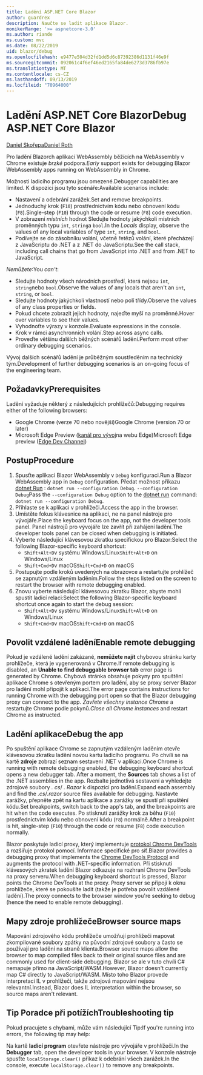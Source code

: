 ```yaml
---
title: Ladění ASP.NET Core Blazor
author: guardrex
description: Naučte se ladit aplikace Blazor.
monikerRange: '>= aspnetcore-3.0'
ms.author: riande
ms.custom: mvc
ms.date: 08/22/2019
uid: blazor/debug
ms.openlocfilehash: e9477e504d32fd1dd5d6c87392386d1131f46e9f
ms.sourcegitcommit: 092061c4f6ef46ed2165fa84de6273d3786fb97e
ms.translationtype: MT
ms.contentlocale: cs-CZ
ms.lasthandoff: 09/13/2019
ms.locfileid: "70964000"
---
```

# <a name="debug-aspnet-core-blazor"></a><span data-ttu-id="48711-103">Ladění ASP.NET Core Blazor</span><span class="sxs-lookup"><span data-stu-id="48711-103">Debug ASP.NET Core Blazor</span></span>

[<span data-ttu-id="48711-104">Daniel Skořepa</span><span class="sxs-lookup"><span data-stu-id="48711-104">Daniel Roth</span></span>](https://github.com/danroth27)

<span data-ttu-id="48711-105">Pro ladění Blazorch aplikací WebAssembly běžících na WebAssembly v Chrome existuje *brzké* podpora.</span><span class="sxs-lookup"><span data-stu-id="48711-105">*Early* support exists for debugging Blazor WebAssembly apps running on WebAssembly in Chrome.</span></span>

<span data-ttu-id="48711-106">Možnosti ladicího programu jsou omezené.</span><span class="sxs-lookup"><span data-stu-id="48711-106">Debugger capabilities are limited.</span></span> <span data-ttu-id="48711-107">K dispozici jsou tyto scénáře:</span><span class="sxs-lookup"><span data-stu-id="48711-107">Available scenarios include:</span></span>

* <span data-ttu-id="48711-108">Nastavení a odebrání zarážek.</span><span class="sxs-lookup"><span data-stu-id="48711-108">Set and remove breakpoints.</span></span>
* <span data-ttu-id="48711-109">Jednoduchý krok (`F10`) prostřednictvím kódu nebo obnovení kódu (`F8`).</span><span class="sxs-lookup"><span data-stu-id="48711-109">Single-step (`F10`) through the code or resume (`F8`) code execution.</span></span>
* <span data-ttu-id="48711-110">V zobrazení *místních* hodnot Sledujte hodnoty jakýchkoli místních proměnných typu `int`, `string`a `bool`.</span><span class="sxs-lookup"><span data-stu-id="48711-110">In the *Locals* display, observe the values of any local variables of type `int`, `string`, and `bool`.</span></span>
* <span data-ttu-id="48711-111">Podívejte se do zásobníku volání, včetně řetězů volání, které přecházejí z JavaScriptu do .NET a z .NET do JavaScriptu.</span><span class="sxs-lookup"><span data-stu-id="48711-111">See the call stack, including call chains that go from JavaScript into .NET and from .NET to JavaScript.</span></span>

<span data-ttu-id="48711-112">*Nemůžete*:</span><span class="sxs-lookup"><span data-stu-id="48711-112">You *can't*:</span></span>

* <span data-ttu-id="48711-113">Sledujte hodnoty všech národních prostředí, která nejsou `int`, `string`nebo `bool`.</span><span class="sxs-lookup"><span data-stu-id="48711-113">Observe the values of any locals that aren't an `int`, `string`, or `bool`.</span></span>
* <span data-ttu-id="48711-114">Sledujte hodnoty jakýchkoli vlastností nebo polí třídy.</span><span class="sxs-lookup"><span data-stu-id="48711-114">Observe the values of any class properties or fields.</span></span>
* <span data-ttu-id="48711-115">Pokud chcete zobrazit jejich hodnoty, najeďte myší na proměnné.</span><span class="sxs-lookup"><span data-stu-id="48711-115">Hover over variables to see their values.</span></span>
* <span data-ttu-id="48711-116">Vyhodnoťte výrazy v konzole.</span><span class="sxs-lookup"><span data-stu-id="48711-116">Evaluate expressions in the console.</span></span>
* <span data-ttu-id="48711-117">Krok v rámci asynchronních volání.</span><span class="sxs-lookup"><span data-stu-id="48711-117">Step across async calls.</span></span>
* <span data-ttu-id="48711-118">Proveďte většinu dalších běžných scénářů ladění.</span><span class="sxs-lookup"><span data-stu-id="48711-118">Perform most other ordinary debugging scenarios.</span></span>

<span data-ttu-id="48711-119">Vývoj dalších scénářů ladění je průběžným soustředěním na technický tým.</span><span class="sxs-lookup"><span data-stu-id="48711-119">Development of further debugging scenarios is an on-going focus of the engineering team.</span></span>

## <a name="prerequisites"></a><span data-ttu-id="48711-120">Požadavky</span><span class="sxs-lookup"><span data-stu-id="48711-120">Prerequisites</span></span>

<span data-ttu-id="48711-121">Ladění vyžaduje některý z následujících prohlížečů:</span><span class="sxs-lookup"><span data-stu-id="48711-121">Debugging requires either of the following browsers:</span></span>

* <span data-ttu-id="48711-122">Google Chrome (verze 70 nebo novější)</span><span class="sxs-lookup"><span data-stu-id="48711-122">Google Chrome (version 70 or later)</span></span>
* <span data-ttu-id="48711-123">Microsoft Edge Preview ([kanál pro vývoj](https://www.microsoftedgeinsider.com)na webu Edge)</span><span class="sxs-lookup"><span data-stu-id="48711-123">Microsoft Edge preview ([Edge Dev Channel](https://www.microsoftedgeinsider.com))</span></span>

## <a name="procedure"></a><span data-ttu-id="48711-124">Postup</span><span class="sxs-lookup"><span data-stu-id="48711-124">Procedure</span></span>

1. <span data-ttu-id="48711-125">Spusťte aplikaci Blazor WebAssembly v `Debug` konfiguraci.</span><span class="sxs-lookup"><span data-stu-id="48711-125">Run a Blazor WebAssembly app in `Debug` configuration.</span></span> <span data-ttu-id="48711-126">Předat možnost příkazu [dotnet Run](/dotnet/core/tools/dotnet-run) : `dotnet run --configuration Debug`. `--configuration Debug`</span><span class="sxs-lookup"><span data-stu-id="48711-126">Pass the `--configuration Debug` option to the [dotnet run](/dotnet/core/tools/dotnet-run) command: `dotnet run --configuration Debug`.</span></span>
1. <span data-ttu-id="48711-127">Přihlaste se k aplikaci v prohlížeči.</span><span class="sxs-lookup"><span data-stu-id="48711-127">Access the app in the browser.</span></span>
1. <span data-ttu-id="48711-128">Umístěte fokus klávesnice na aplikaci, ne na panel nástroje pro vývojáře.</span><span class="sxs-lookup"><span data-stu-id="48711-128">Place the keyboard focus on the app, not the developer tools panel.</span></span> <span data-ttu-id="48711-129">Panel nástrojů pro vývojáře lze zavřít při zahájení ladění.</span><span class="sxs-lookup"><span data-stu-id="48711-129">The developer tools panel can be closed when debugging is initiated.</span></span>
1. <span data-ttu-id="48711-130">Vyberte následující klávesovou zkratku specifickou pro Blazor:</span><span class="sxs-lookup"><span data-stu-id="48711-130">Select the following Blazor-specific keyboard shortcut:</span></span>
   * <span data-ttu-id="48711-131">`Shift+Alt+D`v systému Windows/Linux</span><span class="sxs-lookup"><span data-stu-id="48711-131">`Shift+Alt+D` on Windows/Linux</span></span>
   * <span data-ttu-id="48711-132">`Shift+Cmd+D`v macOS</span><span class="sxs-lookup"><span data-stu-id="48711-132">`Shift+Cmd+D` on macOS</span></span>
1. <span data-ttu-id="48711-133">Postupujte podle kroků uvedených na obrazovce a restartujte prohlížeč se zapnutým vzdáleným laděním.</span><span class="sxs-lookup"><span data-stu-id="48711-133">Follow the steps listed on the screen to restart the browser with remote debugging enabled.</span></span>
1. <span data-ttu-id="48711-134">Znovu vyberte následující klávesovou zkratku Blazor, abyste mohli spustit ladicí relaci:</span><span class="sxs-lookup"><span data-stu-id="48711-134">Select the following Blazor-specific keyboard shortcut once again to start the debug session:</span></span>
   * <span data-ttu-id="48711-135">`Shift+Alt+D`v systému Windows/Linux</span><span class="sxs-lookup"><span data-stu-id="48711-135">`Shift+Alt+D` on Windows/Linux</span></span>
   * <span data-ttu-id="48711-136">`Shift+Cmd+D`v macOS</span><span class="sxs-lookup"><span data-stu-id="48711-136">`Shift+Cmd+D` on macOS</span></span>

## <a name="enable-remote-debugging"></a><span data-ttu-id="48711-137">Povolit vzdálené ladění</span><span class="sxs-lookup"><span data-stu-id="48711-137">Enable remote debugging</span></span>

<span data-ttu-id="48711-138">Pokud je vzdálené ladění zakázané, **nemůžete najít** chybovou stránku karty prohlížeče, která je vygenerovaná v Chrome.</span><span class="sxs-lookup"><span data-stu-id="48711-138">If remote debugging is disabled, an **Unable to find debuggable browser tab** error page is generated by Chrome.</span></span> <span data-ttu-id="48711-139">Chybová stránka obsahuje pokyny pro spuštění aplikace Chrome s otevřeným portem pro ladění, aby se proxy server Blazor pro ladění mohl připojit k aplikaci.</span><span class="sxs-lookup"><span data-stu-id="48711-139">The error page contains instructions for running Chrome with the debugging port open so that the Blazor debugging proxy can connect to the app.</span></span> <span data-ttu-id="48711-140">*Zavřete všechny instance Chrome* a restartujte Chrome podle pokynů.</span><span class="sxs-lookup"><span data-stu-id="48711-140">*Close all Chrome instances* and restart Chrome as instructed.</span></span>

## <a name="debug-the-app"></a><span data-ttu-id="48711-141">Ladění aplikace</span><span class="sxs-lookup"><span data-stu-id="48711-141">Debug the app</span></span>

<span data-ttu-id="48711-142">Po spuštění aplikace Chrome se zapnutým vzdáleným laděním otevře klávesovou zkratku ladění novou kartu ladicího programu. Po chvíli se na kartě **zdroje** zobrazí seznam sestavení .NET v aplikaci.</span><span class="sxs-lookup"><span data-stu-id="48711-142">Once Chrome is running with remote debugging enabled, the debugging keyboard shortcut opens a new debugger tab. After a moment, the **Sources** tab shows a list of the .NET assemblies in the app.</span></span> <span data-ttu-id="48711-143">Rozbalte jednotlivá sestavení a vyhledejte zdrojové soubory *. cs*/ *. Razor* k dispozici pro ladění.</span><span class="sxs-lookup"><span data-stu-id="48711-143">Expand each assembly and find the *.cs*/*.razor* source files available for debugging.</span></span> <span data-ttu-id="48711-144">Nastavte zarážky, přepněte zpět na kartu aplikace a zarážky se spustí při spuštění kódu.</span><span class="sxs-lookup"><span data-stu-id="48711-144">Set breakpoints, switch back to the app's tab, and the breakpoints are hit when the code executes.</span></span> <span data-ttu-id="48711-145">Po stisknutí zarážky krok za běhu (`F10`) prostřednictvím kódu nebo obnovení kódu (`F8`) normálně.</span><span class="sxs-lookup"><span data-stu-id="48711-145">After a breakpoint is hit, single-step (`F10`) through the code or resume (`F8`) code execution normally.</span></span>

<span data-ttu-id="48711-146">Blazor poskytuje ladicí proxy, který implementuje [protokol Chrome DevTools](https://chromedevtools.github.io/devtools-protocol/) a rozšiřuje protokol pomocí. Informace specifické pro síť.</span><span class="sxs-lookup"><span data-stu-id="48711-146">Blazor provides a debugging proxy that implements the [Chrome DevTools Protocol](https://chromedevtools.github.io/devtools-protocol/) and augments the protocol with .NET-specific information.</span></span> <span data-ttu-id="48711-147">Při stisknutí klávesových zkratek ladění Blazor odkazuje na rozhraní Chrome DevTools na proxy serveru.</span><span class="sxs-lookup"><span data-stu-id="48711-147">When debugging keyboard shortcut is pressed, Blazor points the Chrome DevTools at the proxy.</span></span> <span data-ttu-id="48711-148">Proxy server se připojí k oknu prohlížeče, které se pokoušíte ladit (takže je potřeba povolit vzdálené ladění).</span><span class="sxs-lookup"><span data-stu-id="48711-148">The proxy connects to the browser window you're seeking to debug (hence the need to enable remote debugging).</span></span>

## <a name="browser-source-maps"></a><span data-ttu-id="48711-149">Mapy zdroje prohlížeče</span><span class="sxs-lookup"><span data-stu-id="48711-149">Browser source maps</span></span>

<span data-ttu-id="48711-150">Mapování zdrojového kódu prohlížeče umožňují prohlížeči mapovat zkompilované soubory zpátky na původní zdrojové soubory a často se používají pro ladění na straně klienta.</span><span class="sxs-lookup"><span data-stu-id="48711-150">Browser source maps allow the browser to map compiled files back to their original source files and are commonly used for client-side debugging.</span></span> <span data-ttu-id="48711-151">Blazor se ale v tuto chvíli C# nemapuje přímo na JavaScript/WASM.</span><span class="sxs-lookup"><span data-stu-id="48711-151">However, Blazor doesn't currently map C# directly to JavaScript/WASM.</span></span> <span data-ttu-id="48711-152">Místo toho Blazor provede interpretaci IL v prohlížeči, takže zdrojová mapování nejsou relevantní.</span><span class="sxs-lookup"><span data-stu-id="48711-152">Instead, Blazor does IL interpretation within the browser, so source maps aren't relevant.</span></span>

## <a name="troubleshooting-tip"></a><span data-ttu-id="48711-153">Tip Poradce při potížích</span><span class="sxs-lookup"><span data-stu-id="48711-153">Troubleshooting tip</span></span>

<span data-ttu-id="48711-154">Pokud pracujete s chybami, může vám následující Tip:</span><span class="sxs-lookup"><span data-stu-id="48711-154">If you're running into errors, the following tip may help:</span></span>

<span data-ttu-id="48711-155">Na kartě **ladicí program** otevřete nástroje pro vývojáře v prohlížeči.</span><span class="sxs-lookup"><span data-stu-id="48711-155">In the **Debugger** tab, open the developer tools in your browser.</span></span> <span data-ttu-id="48711-156">V konzole nástroje spusťte `localStorage.clear()` příkaz k odebrání všech zarážek.</span><span class="sxs-lookup"><span data-stu-id="48711-156">In the console, execute `localStorage.clear()` to remove any breakpoints.</span></span>
